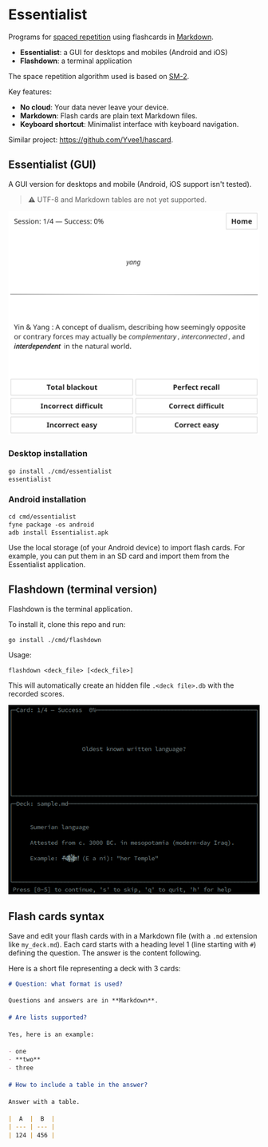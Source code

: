 # Essentialist

Programs for [spaced repetition][1] using flashcards in [Markdown][2].

- **Essentialist**: a GUI for desktops and mobiles (Android and iOS)
- **Flashdown**: a terminal application

The space repetition algorithm used is based on [SM-2][3].

Key features:

- **No cloud**: Your data never leave your device.
- **Markdown**: Flash cards are plain text Markdown files.
- **Keyboard shortcut**: Minimalist interface with keyboard navigation.

Similar project: <https://github.com/Yvee1/hascard>.

[1]: https://en.wikipedia.org/wiki/Spaced_repetition
[2]: https://en.wikipedia.org/wiki/Markdown
[3]: https://en.wikipedia.org/wiki/SuperMemo#Description_of_SM-2_algorithm

## Essentialist (GUI)

A GUI version for desktops and mobile (Android, iOS support isn't tested).

> :warning: UTF-8 and Markdown tables are not yet supported.

![Screenshot](docs/essentialist-screenshot.png)

### Desktop installation

```shell
go install ./cmd/essentialist
essentialist
```

### Android installation

```shell
cd cmd/essentialist
fyne package -os android
adb install Essentialist.apk
```

Use the local storage (of your Android device) to import flash cards. For
example, you can put them in an SD card and import them from the Essentialist
application.

## Flashdown (terminal version)

Flashdown is the terminal application.

To install it, clone this repo and run:

```shell
go install ./cmd/flashdown
```

Usage:

```shell
flashdown <deck_file> [<deck_file>]
```

This will automatically create an hidden file `.<deck file>.db` with
the recorded scores.

![Screenshot](docs/flashdown-screenshot.png)

## Flash cards syntax

Save and edit your flash cards with in a Markdown file (with a `.md` extension
like `my_deck.md`). Each card starts with a heading level 1 (line starting with `#`) defining the question. The answer is the content following.

Here is a short file representing a deck with 3 cards:

```markdown
# Question: what format is used?

Questions and answers are in **Markdown**.

# Are lists supported?

Yes, here is an example:

- one
- **two**
- three

# How to include a table in the answer?

Answer with a table.

|  A  |  B  |
| --- | --- |
| 124 | 456 |
```
